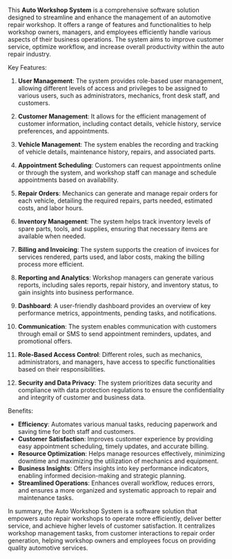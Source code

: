 This **Auto Workshop System** is a comprehensive software solution designed to streamline and enhance the management of an automotive repair workshop. It offers a range of features and functionalities to help workshop owners, managers, and employees efficiently handle various aspects of their business operations. The system aims to improve customer service, optimize workflow, and increase overall productivity within the auto repair industry.

Key Features:

1. **User Management**: The system provides role-based user management, allowing different levels of access and privileges to be assigned to various users, such as administrators, mechanics, front desk staff, and customers.

2. **Customer Management**: It allows for the efficient management of customer information, including contact details, vehicle history, service preferences, and appointments.

3. **Vehicle Management**: The system enables the recording and tracking of vehicle details, maintenance history, repairs, and associated parts.

4. **Appointment Scheduling**: Customers can request appointments online or through the system, and workshop staff can manage and schedule appointments based on availability.

5. **Repair Orders**: Mechanics can generate and manage repair orders for each vehicle, detailing the required repairs, parts needed, estimated costs, and labor hours.

6. **Inventory Management**: The system helps track inventory levels of spare parts, tools, and supplies, ensuring that necessary items are available when needed.

7. **Billing and Invoicing**: The system supports the creation of invoices for services rendered, parts used, and labor costs, making the billing process more efficient.

8. **Reporting and Analytics**: Workshop managers can generate various reports, including sales reports, repair history, and inventory status, to gain insights into business performance.

9. **Dashboard**: A user-friendly dashboard provides an overview of key performance metrics, appointments, pending tasks, and notifications.

10. **Communication**: The system enables communication with customers through email or SMS to send appointment reminders, updates, and promotional offers.

11. **Role-Based Access Control**: Different roles, such as mechanics, administrators, and managers, have access to specific functionalities based on their responsibilities.

12. **Security and Data Privacy**: The system prioritizes data security and compliance with data protection regulations to ensure the confidentiality and integrity of customer and business data.

Benefits:

- **Efficiency**: Automates various manual tasks, reducing paperwork and saving time for both staff and customers.
- **Customer Satisfaction**: Improves customer experience by providing easy appointment scheduling, timely updates, and accurate billing.
- **Resource Optimization**: Helps manage resources effectively, minimizing downtime and maximizing the utilization of mechanics and equipment.
- **Business Insights**: Offers insights into key performance indicators, enabling informed decision-making and strategic planning.
- **Streamlined Operations**: Enhances overall workflow, reduces errors, and ensures a more organized and systematic approach to repair and maintenance tasks.

In summary, the Auto Workshop System is a software solution that empowers auto repair workshops to operate more efficiently, deliver better service, and achieve higher levels of customer satisfaction. It centralizes workshop management tasks, from customer interactions to repair order generation, helping workshop owners and employees focus on providing quality automotive services.
